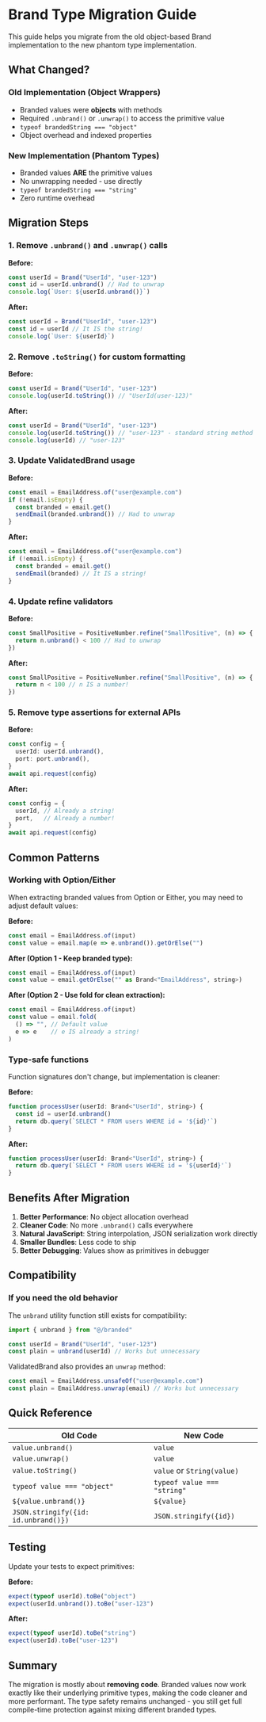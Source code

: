# Brand Type Migration Guide

This guide helps you migrate from the old object-based Brand implementation to the new phantom type implementation.

## What Changed?

### Old Implementation (Object Wrappers)
- Branded values were **objects** with methods
- Required `.unbrand()` or `.unwrap()` to access the primitive value
- `typeof brandedString === "object"`
- Object overhead and indexed properties

### New Implementation (Phantom Types)
- Branded values **ARE** the primitive values
- No unwrapping needed - use directly
- `typeof brandedString === "string"`
- Zero runtime overhead

## Migration Steps

### 1. Remove `.unbrand()` and `.unwrap()` calls

**Before:**
```typescript
const userId = Brand("UserId", "user-123")
const id = userId.unbrand() // Had to unwrap
console.log(`User: ${userId.unbrand()}`)
```

**After:**
```typescript
const userId = Brand("UserId", "user-123")
const id = userId // It IS the string!
console.log(`User: ${userId}`)
```

### 2. Remove `.toString()` for custom formatting

**Before:**
```typescript
const userId = Brand("UserId", "user-123")
console.log(userId.toString()) // "UserId(user-123)"
```

**After:**
```typescript
const userId = Brand("UserId", "user-123")
console.log(userId.toString()) // "user-123" - standard string method
console.log(userId) // "user-123"
```

### 3. Update ValidatedBrand usage

**Before:**
```typescript
const email = EmailAddress.of("user@example.com")
if (!email.isEmpty) {
  const branded = email.get()
  sendEmail(branded.unbrand()) // Had to unwrap
}
```

**After:**
```typescript
const email = EmailAddress.of("user@example.com")
if (!email.isEmpty) {
  const branded = email.get()
  sendEmail(branded) // It IS a string!
}
```

### 4. Update refine validators

**Before:**
```typescript
const SmallPositive = PositiveNumber.refine("SmallPositive", (n) => {
  return n.unbrand() < 100 // Had to unwrap
})
```

**After:**
```typescript
const SmallPositive = PositiveNumber.refine("SmallPositive", (n) => {
  return n < 100 // n IS a number!
})
```

### 5. Remove type assertions for external APIs

**Before:**
```typescript
const config = {
  userId: userId.unbrand(),
  port: port.unbrand(),
}
await api.request(config)
```

**After:**
```typescript
const config = {
  userId, // Already a string!
  port,   // Already a number!
}
await api.request(config)
```

## Common Patterns

### Working with Option/Either

When extracting branded values from Option or Either, you may need to adjust default values:

**Before:**
```typescript
const email = EmailAddress.of(input)
const value = email.map(e => e.unbrand()).getOrElse("")
```

**After (Option 1 - Keep branded type):**
```typescript
const email = EmailAddress.of(input)
const value = email.getOrElse("" as Brand<"EmailAddress", string>)
```

**After (Option 2 - Use fold for clean extraction):**
```typescript
const email = EmailAddress.of(input)
const value = email.fold(
  () => "", // Default value
  e => e    // e IS already a string!
)
```

### Type-safe functions

Function signatures don't change, but implementation is cleaner:

**Before:**
```typescript
function processUser(userId: Brand<"UserId", string>) {
  const id = userId.unbrand()
  return db.query(`SELECT * FROM users WHERE id = '${id}'`)
}
```

**After:**
```typescript
function processUser(userId: Brand<"UserId", string>) {
  return db.query(`SELECT * FROM users WHERE id = '${userId}'`)
}
```

## Benefits After Migration

1. **Better Performance**: No object allocation overhead
2. **Cleaner Code**: No more `.unbrand()` calls everywhere
3. **Natural JavaScript**: String interpolation, JSON serialization work directly
4. **Smaller Bundles**: Less code to ship
5. **Better Debugging**: Values show as primitives in debugger

## Compatibility

### If you need the old behavior

The `unbrand` utility function still exists for compatibility:

```typescript
import { unbrand } from "@/branded"

const userId = Brand("UserId", "user-123")
const plain = unbrand(userId) // Works but unnecessary
```

ValidatedBrand also provides an `unwrap` method:

```typescript
const email = EmailAddress.unsafeOf("user@example.com")
const plain = EmailAddress.unwrap(email) // Works but unnecessary
```

## Quick Reference

| Old Code | New Code |
|----------|----------|
| `value.unbrand()` | `value` |
| `value.unwrap()` | `value` |
| `value.toString()` | `value` or `String(value)` |
| `typeof value === "object"` | `typeof value === "string"` |
| `${value.unbrand()}` | `${value}` |
| `JSON.stringify({id: id.unbrand()})` | `JSON.stringify({id})` |

## Testing

Update your tests to expect primitives:

**Before:**
```typescript
expect(typeof userId).toBe("object")
expect(userId.unbrand()).toBe("user-123")
```

**After:**
```typescript
expect(typeof userId).toBe("string")
expect(userId).toBe("user-123")
```

## Summary

The migration is mostly about **removing code**. Branded values now work exactly like their underlying primitive types, making the code cleaner and more performant. The type safety remains unchanged - you still get full compile-time protection against mixing different branded types.